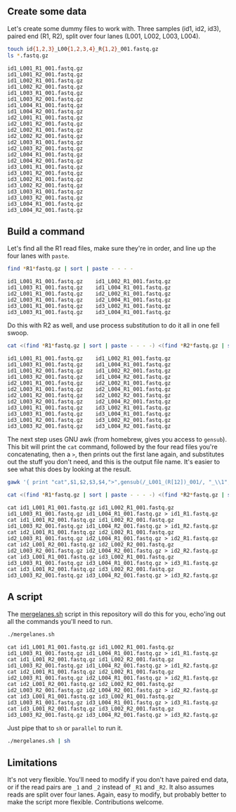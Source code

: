## Create some data

Let's create some dummy files to work with. Three samples (id1, id2, id3), paired end (R1, R2), split over four lanes (L001, L002, L003, L004).

```sh
touch id{1,2,3}_L00{1,2,3,4}_R{1,2}_001.fastq.gz
ls *.fastq.gz
```

```
id1_L001_R1_001.fastq.gz
id1_L001_R2_001.fastq.gz
id1_L002_R1_001.fastq.gz
id1_L002_R2_001.fastq.gz
id1_L003_R1_001.fastq.gz
id1_L003_R2_001.fastq.gz
id1_L004_R1_001.fastq.gz
id1_L004_R2_001.fastq.gz
id2_L001_R1_001.fastq.gz
id2_L001_R2_001.fastq.gz
id2_L002_R1_001.fastq.gz
id2_L002_R2_001.fastq.gz
id2_L003_R1_001.fastq.gz
id2_L003_R2_001.fastq.gz
id2_L004_R1_001.fastq.gz
id2_L004_R2_001.fastq.gz
id3_L001_R1_001.fastq.gz
id3_L001_R2_001.fastq.gz
id3_L002_R1_001.fastq.gz
id3_L002_R2_001.fastq.gz
id3_L003_R1_001.fastq.gz
id3_L003_R2_001.fastq.gz
id3_L004_R1_001.fastq.gz
id3_L004_R2_001.fastq.gz
```

## Build a command

Let's find all the R1 read files, make sure they're in order, and line up the four lanes with `paste`.

```sh
find *R1*fastq.gz | sort | paste - - - -
```

```
id1_L001_R1_001.fastq.gz	id1_L002_R1_001.fastq.gz	id1_L003_R1_001.fastq.gz	id1_L004_R1_001.fastq.gz
id2_L001_R1_001.fastq.gz	id2_L002_R1_001.fastq.gz	id2_L003_R1_001.fastq.gz	id2_L004_R1_001.fastq.gz
id3_L001_R1_001.fastq.gz	id3_L002_R1_001.fastq.gz	id3_L003_R1_001.fastq.gz	id3_L004_R1_001.fastq.gz
```

Do this with R2 as well, and use process substitution to do it all in one fell swoop.

```sh
cat <(find *R1*fastq.gz | sort | paste - - - -) <(find *R2*fastq.gz | sort | paste - - - -) | sort
```

```
id1_L001_R1_001.fastq.gz	id1_L002_R1_001.fastq.gz	id1_L003_R1_001.fastq.gz	id1_L004_R1_001.fastq.gz
id1_L001_R2_001.fastq.gz	id1_L002_R2_001.fastq.gz	id1_L003_R2_001.fastq.gz	id1_L004_R2_001.fastq.gz
id2_L001_R1_001.fastq.gz	id2_L002_R1_001.fastq.gz	id2_L003_R1_001.fastq.gz	id2_L004_R1_001.fastq.gz
id2_L001_R2_001.fastq.gz	id2_L002_R2_001.fastq.gz	id2_L003_R2_001.fastq.gz	id2_L004_R2_001.fastq.gz
id3_L001_R1_001.fastq.gz	id3_L002_R1_001.fastq.gz	id3_L003_R1_001.fastq.gz	id3_L004_R1_001.fastq.gz
id3_L001_R2_001.fastq.gz	id3_L002_R2_001.fastq.gz	id3_L003_R2_001.fastq.gz	id3_L004_R2_001.fastq.gz
```

The next step uses GNU awk (from homebrew, gives you access to `gensub`). This bit will print the `cat` command, followed by the four read files you're concatenating, then a `>`, then prints out the first lane again, and substitutes out the stuff you don't need, and this is the output file name. It's easier to see what this does by looking at the result.

```sh
gawk '{ print "cat",$1,$2,$3,$4,">",gensub(/_L001_(R[12])_001/, "_\\1", "g", $1);}'
```

```sh
cat <(find *R1*fastq.gz | sort | paste - - - -) <(find *R2*fastq.gz | sort | paste - - - -) | sort | gawk '{ print "cat",$1,$2,$3,$4,">",gensub(/_L001_(R[12])_001/, "_\\1", "g", $1);}'
```

```
cat id1_L001_R1_001.fastq.gz id1_L002_R1_001.fastq.gz id1_L003_R1_001.fastq.gz id1_L004_R1_001.fastq.gz > id1_R1.fastq.gz
cat id1_L001_R2_001.fastq.gz id1_L002_R2_001.fastq.gz id1_L003_R2_001.fastq.gz id1_L004_R2_001.fastq.gz > id1_R2.fastq.gz
cat id2_L001_R1_001.fastq.gz id2_L002_R1_001.fastq.gz id2_L003_R1_001.fastq.gz id2_L004_R1_001.fastq.gz > id2_R1.fastq.gz
cat id2_L001_R2_001.fastq.gz id2_L002_R2_001.fastq.gz id2_L003_R2_001.fastq.gz id2_L004_R2_001.fastq.gz > id2_R2.fastq.gz
cat id3_L001_R1_001.fastq.gz id3_L002_R1_001.fastq.gz id3_L003_R1_001.fastq.gz id3_L004_R1_001.fastq.gz > id3_R1.fastq.gz
cat id3_L001_R2_001.fastq.gz id3_L002_R2_001.fastq.gz id3_L003_R2_001.fastq.gz id3_L004_R2_001.fastq.gz > id3_R2.fastq.gz
```

## A script

The [mergelanes.sh](mergelanes.sh) script in this repository will do this for you, echo'ing out all the commands you'll need to run.

```sh
./mergelanes.sh
```

```
cat id1_L001_R1_001.fastq.gz id1_L002_R1_001.fastq.gz id1_L003_R1_001.fastq.gz id1_L004_R1_001.fastq.gz > id1_R1.fastq.gz
cat id1_L001_R2_001.fastq.gz id1_L002_R2_001.fastq.gz id1_L003_R2_001.fastq.gz id1_L004_R2_001.fastq.gz > id1_R2.fastq.gz
cat id2_L001_R1_001.fastq.gz id2_L002_R1_001.fastq.gz id2_L003_R1_001.fastq.gz id2_L004_R1_001.fastq.gz > id2_R1.fastq.gz
cat id2_L001_R2_001.fastq.gz id2_L002_R2_001.fastq.gz id2_L003_R2_001.fastq.gz id2_L004_R2_001.fastq.gz > id2_R2.fastq.gz
cat id3_L001_R1_001.fastq.gz id3_L002_R1_001.fastq.gz id3_L003_R1_001.fastq.gz id3_L004_R1_001.fastq.gz > id3_R1.fastq.gz
cat id3_L001_R2_001.fastq.gz id3_L002_R2_001.fastq.gz id3_L003_R2_001.fastq.gz id3_L004_R2_001.fastq.gz > id3_R2.fastq.gz
```

Just pipe that to `sh` or `parallel` to run it.

```sh
./mergelanes.sh | sh
```

## Limitations

It's not very flexible. You'll need to modify if you don't have paired end data, or if the read pairs are `_1` and `_2` instead of `_R1` and `_R2`. It also assumes reads are split over four lanes. Again, easy to modify, but probably better to make the script more flexible. Contributions welcome.
